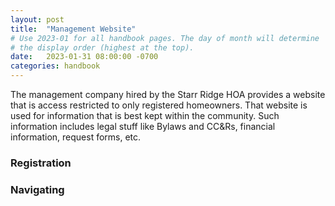 ```yaml
---
layout: post
title:  "Management Website"
# Use 2023-01 for all handbook pages. The day of month will determine
# the display order (highest at the top).
date:   2023-01-31 08:00:00 -0700
categories: handbook
---
```

The management company hired by the Starr Ridge HOA provides a website that is
access restricted to only registered homeowners. That website is used for
information that is best kept within the community. Such information includes
legal stuff like Bylaws and CC&Rs, financial information, request forms, etc.

### Registration

### Navigating


